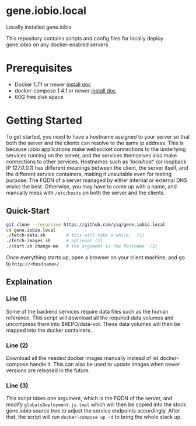 # gene.iobio.local
Locally installed gene.iobio

This repository contains scripts and config files for locally deploy gene.iobio on any docker-enabled servers

# Prerequisites
  * Docker 1.7.1 or newer  [install doc](https://docs.docker.com/engine/installation/linux/)
  * docker-compose 1.4.1 or newer [install doc](https://docs.docker.com/compose/install/)
  * 60G free disk space

# Getting Started
To get started, you need to have a hostname assigned to your server so that
both the server and the clients can resolve to the same ip address. This is
because iobio applications make websocket connections to the underlying
services running on the server, and the services themselves also make
connections to other services. Hostnames such as '*localhost*' (or loopback IP
*127.0.0.1*) has different meanings between the client, the server itself, and
the different service containers, making it unsuitable even for testing
purpose. The FQDN of a server managed by either internal or external DNS works
the best. Otherwise, you may have to come up with a name, and manually mess
with `/etc/hosts` on both the server and the clients.

## Quick-Start
```bash
git clone --recursive https://github.com/yiq/gene.iobio.local
cd gene.iobio.local
./fetch-data.sh        # this will take a while.  (1)
./fetch-images.sh      # optional (2)
./start.sh change-me   # the argument is the hostname  (3)
```
Once everything starts up, open a browser on your client machine, and go to `http://<hostname>/`

## Explaination
### Line (1)
Some of the backend services require data files such as the human reference. This script will download all the required data volumes and uncompress them into $REPO/data-vol. These data volumes will then be mapped into the docker containers.

### Line (2)
Download all the needed docker images manually instead of let docker-compose handle it. This can also be used to update images when newer versions are released in the future.

### Line (3)
This script takes one argument, which is the FQDN of the server, and modify `globalsDeployment.js.tmpl` which will then be copied into the stock gene.iobio source tree to adjust the service endpoints accordingly. After that, the script will run `docker-compose up -d` to bring the whole stack up.
